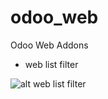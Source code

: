 # odoo_web
Odoo Web Addons

* web list filter

![alt web list filter](http://chuantu.xyz/t6/741/1608138380x1700338641.gif)
